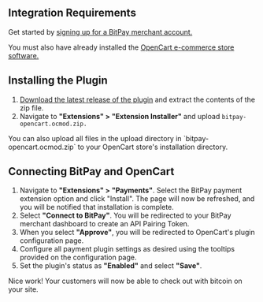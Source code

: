## Integration Requirements
Get started by [signing up for a BitPay merchant account.](https://bitpay.com/dashboard/signup)

You must also have already installed the [OpenCart e-commerce store software.](http://www.opencart.com/index.php?route=download/download)

## Installing the Plugin
1. [Download the latest release of the plugin](https://github.com/bitpay/opencart-plugin/releases/tag/v2.0.0) and extract the contents of the zip file.
2. Navigate to **"Extensions" > "Extension Installer"** and upload `bitpay-opencart.ocmod.zip.`

<div class="note">You can also upload all files in the upload directory in `bitpay-opencart.ocmod.zip` to your OpenCart store's installation directory.</div>

## Connecting BitPay and OpenCart
1. Navigate to **"Extensions" > "Payments"**. Select the BitPay payment extension option and click "Install". The page will now be refreshed, and you will be notified that installation is complete.
2. Select **"Connect to BitPay"**. You will be redirected to your BitPay merchant dashboard to create an API Pairing Token.
3. When you select **"Approve"**, you will be redirected to OpenCart's plugin configuration page.
4. Configure all payment plugin settings as desired using the tooltips provided on the configuration page.
5. Set the plugin's status as **"Enabled"** and select **"Save"**.

Nice work! Your customers will now be able to check out with bitcoin on your site.
